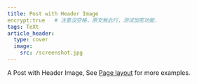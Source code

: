 ```yaml
---
title: Post with Header Image
encrypt:true   # 注意没空格，原文🈚此行，测试加密功能.
tags: TeXt
article_header:
  type: cover
  image:
    src: /screenshot.jpg
---
```


A Post with Header Image, See [Page layout](https://kitian616.github.io/jekyll-TeXt-theme/samples.html#page-layout) for more examples.

<!--more-->
